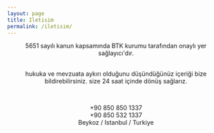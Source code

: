 ```yaml
---
layout: page
title: Iletisim
permalink: /iletisim/
---
```


<center>5651 sayılı kanun kapsamında BTK kurumu tarafından onaylı yer sağlayıcı'dır.

<br>hukuka ve mevzuata aykırı olduğunu düşündüğünüz içeriği bize bildirebilirsiniz.
size 24 saat içinde dönüş sağlarız.
 
<br><center>+90 850 850 1337
<br><center>+90 850 532 1337
<br><center>Beykoz / Istanbul / Turkiye

